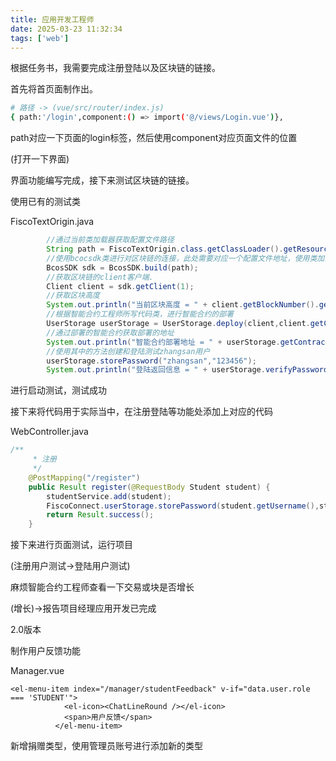 ```yaml
---
title: 应用开发工程师
date: 2025-03-23 11:32:34
tags: ['web']
---
```


根据任务书，我需要完成注册登陆以及区块链的链接。

首先将首页面制作出。

```sh
# 路径 -> (vue/src/router/index.js)
{ path:'/login',component:() => import('@/views/Login.vue')},
```

path对应一下页面的login标签，然后使用component对应页面文件的位置

(打开一下界面)

界面功能编写完成，接下来测试区块链的链接。

使用已有的测试类

FiscoTextOrigin.java

```java
		//通过当前类加载器获取配置文件路径
		String path = FiscoTextOrigin.class.getClassLoader().getResource("config-fisco.toml").getPath();
        //使用bcocsdk类进行对区块链的连接，此处需要对应一个配置文件地址，使用类加载器获取加载位置
        BcosSDK sdk = BcosSDK.build(path);
        //获取区块链的client客户端.
        Client client = sdk.getClient(1);
        //获取区块高度
        System.out.println("当前区块高度 = " + client.getBlockNumber().getBlockNumber());
        //根据智能合约工程师所写代码类，进行智能合约的部署
        UserStorage userStorage = UserStorage.deploy(client,client.getCryptoSuite().getCryptoKeyPair());
        //通过部署的智能合约获取部署的地址
        System.out.println("智能合约部署地址 = " + userStorage.getContractAddress());
        //使用其中的方法创建和登陆测试zhangsan用户
        userStorage.storePassword("zhangsan","123456");
        System.out.println("登陆返回信息 = " + userStorage.verifyPassword("zhangsan", "123456"));
```

进行启动测试，测试成功

接下来将代码用于实际当中，在注册登陆等功能处添加上对应的代码

WebController.java

```java
/**
     * 注册
     */
    @PostMapping("/register")
    public Result register(@RequestBody Student student) {
        studentService.add(student);
        FiscoConnect.userStorage.storePassword(student.getUsername(),student.getPassword()); //只写这一条就可以了
        return Result.success();
    }
```

接下来进行页面测试，运行项目

(注册用户测试->登陆用户测试)

麻烦智能合约工程师查看一下交易或块是否增长

(增长)->报告项目经理应用开发已完成



2.0版本

制作用户反馈功能

Manager.vue

```vue
<el-menu-item index="/manager/studentFeedback" v-if="data.user.role === 'STUDENT'">
            <el-icon><ChatLineRound /></el-icon>
            <span>用户反馈</span>
          </el-menu-item>
```

新增捐赠类型，使用管理员账号进行添加新的类型
